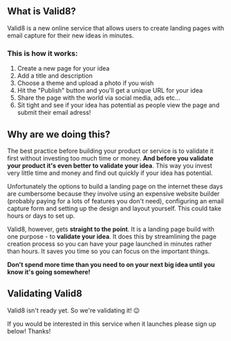 ## What is Valid8?

Valid8 is a new online service that allows users to create landing pages with email capture for their new ideas in minutes.

### This is how it works:

1. Create a new page for your idea
1. Add a title and description
1. Choose a theme and upload a photo if you wish
1. Hit the "Publish" button and you'll get a unique URL for your idea
1. Share the page with the world via social media, ads etc...
1. Sit tight and see if your idea has potential as people view the page and submit their email adress!

## Why are we doing this?
The best practice before building your product or service is to validate it first without investing too much time or money. **And before you validate your product it's even better to validate your idea**. This way you invest very little time and money and find out quickly if your idea has potential.

Unfortunately the options to build a landing page on the internet these days are cumbersome because they involve using an expensive website builder (probably paying for a lots of features you don't need), configuring an email capture form and setting up the design and layout yourself. This could take hours or days to set up.

Valid8, however, gets **straight to the point**. It is a landing page build with one purpose - to **validate your idea**. It does this by streamlining the page creation process so you can have your page launched in minutes rather than hours. It saves you time so you can focus on the important things.

**Don't spend more time than you need to on your next big idea until you know it's going somewhere!**

## Validating Valid8

Valid8 isn't ready yet. So we're validating it! 😉

If you would be interested in this service when it launches please sign up below! Thanks!


<div data-tf-live="01HT8MEMBW5YGCYGFV8A7M8MM8"></div><script src="//embed.typeform.com/next/embed.js"></script>
